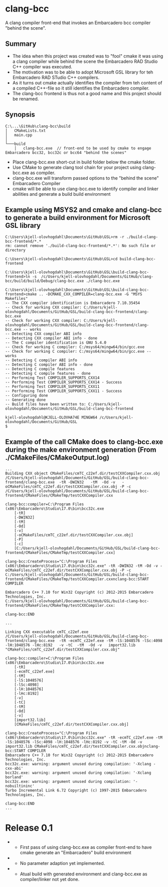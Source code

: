 ﻿# clang-bcc
A clang compiler front-end that invokes an Embarcadero bcc compiler "behind the scene".

## Summary

* The idea when this project was created was to "fool" cmake it was using a clang compiler while behind the scene the Embarcadero RAD Studio C++ compiler was executed.
* The motivation was to be able to adopt Microsoft GSL library for teh Embarcadero RAD STudio C++ compilers.
* As it turns out cmake actually identifies the compiler from teh content of a compiled C++-file so it still identifies the Embarcadero compiler.
* The clang-bcc frontend is thus not a good name and this project should be renamed.

## Synopsis


    C:\...\GitHub\clang-bcc\build
    │   CMakeLists.txt
    │   main.cpp
    │
    └───build
        │   clang-bcc.exe  // front-end to be used by cmake to engage Embarcadero bcc32, bcc32c or bcc64 "behind the scenes"


* Place clang-bcc.exe short-cut in build folder below the cmake folder.
* Use CMake to generate clang tool chain for your project using clang-bcc.exe as compiler.
* clang-bcc.exe will transform passed options to the "behind the scene" Embarcadero Compiler
* cmake will be able to use clang-bcc.exe to identify compiler and linker abilities and generate a build build environment

## Example using MSYS2 and cmake and clang-bcc to generate a build environment for Microsoft GSL library

	C:\Users\kjell-olovhogdahl\Documents\GitHub\GSL>rm -r ./build-clang-bcc-frontend/*.*
	rm: cannot remove './build-clang-bcc-frontend/*.*': No such file or directory

	C:\Users\kjell-olovhogdahl\Documents\GitHub\GSL>cd build-clang-bcc-frontend

	C:\Users\kjell-olovhogdahl\Documents\GitHub\GSL\build-clang-bcc-frontend>ln -s  /c/Users/kjell-olovhogdahl/Documents/GitHub/clang-bcc/build/build/Debug/clang-bcc.exe ./clang-bcc.exe

	C:\Users\kjell-olovhogdahl\Documents\GitHub\GSL\build-clang-bcc-frontend>cmake .. -DCMAKE_CXX_COMPILER=clang-bcc.exe -G "MSYS Makefiles"
	-- The CXX compiler identification is Embarcadero 7.10.35454
	-- Check for working CXX compiler: C:/Users/kjell-olovhogdahl/Documents/GitHub/GSL/build-clang-bcc-frontend/clang-bcc.exe
	-- Check for working CXX compiler: C:/Users/kjell-olovhogdahl/Documents/GitHub/GSL/build-clang-bcc-frontend/clang-bcc.exe -- works
	-- Detecting CXX compiler ABI info
	-- Detecting CXX compiler ABI info - done
	-- The C compiler identification is GNU 5.4.0
	-- Check for working C compiler: C:/msys64/mingw64/bin/gcc.exe
	-- Check for working C compiler: C:/msys64/mingw64/bin/gcc.exe -- works
	-- Detecting C compiler ABI info
	-- Detecting C compiler ABI info - done
	-- Detecting C compile features
	-- Detecting C compile features - done
	-- Performing Test COMPILER_SUPPORTS_CXX14
	-- Performing Test COMPILER_SUPPORTS_CXX14 - Success
	-- Performing Test COMPILER_SUPPORTS_CXX11
	-- Performing Test COMPILER_SUPPORTS_CXX11 - Success
	-- Configuring done
	-- Generating done
	-- Build files have been written to: C:/Users/kjell-olovhogdahl/Documents/GitHub/GSL/build-clang-bcc-frontend

	kjell-olovhogdahl@KJELL-OLOVHA74E MINGW64 /c/Users/kjell-olovhogdahl/Documents/GitHub/GSL
	$

## Example of the call CMake does to clang-bcc.exe during the make environment generation (From ./CMakeFiles/CMakeOutput.log)

	...
	Building CXX object CMakeFiles/cmTC_c22ef.dir/testCXXCompiler.cxx.obj
	/C/Users/kjell-olovhogdahl/Documents/GitHub/GSL/build-clang-bcc-frontend/clang-bcc.exe  -tR -DWIN32   -tM  -Od -v   -oCMakeFiles/cmTC_c22ef.dir/testCXXCompiler.cxx.obj -P -c /C/Users/kjell-olovhogdahl/Documents/GitHub/GSL/build-clang-bcc-frontend/CMakeFiles/CMakeTmp/testCXXCompiler.cxx

	clang-bcc:compiler=C:\Program Files (x86)\Embarcadero\Studio\17.0\bin\bcc32c.exe
		[-tR]
		[-DWIN32]
		[-tM]
		[-Od]
		[-v]
		[-oCMakeFiles/cmTC_c22ef.dir/testCXXCompiler.cxx.obj]
		[-P]
		[-c]
		[C:/Users/kjell-olovhogdahl/Documents/GitHub/GSL/build-clang-bcc-frontend/CMakeFiles/CMakeTmp/testCXXCompiler.cxx]

	clang-bcc:CreateProcess="C:\Program Files (x86)\Embarcadero\Studio\17.0\bin\bcc32c.exe" -tR -DWIN32 -tM -Od -v -oCMakeFiles/cmTC_c22ef.dir/testCXXCompiler.cxx.obj -P -c C:/Users/kjell-olovhogdahl/Documents/GitHub/GSL/build-clang-bcc-frontend/CMakeFiles/CMakeTmp/testCXXCompiler.cxxnclang-bcc:START COMPILER

	Embarcadero C++ 7.10 for Win32 Copyright (c) 2012-2015 Embarcadero Technologies, Inc.
	C:/Users/kjell-olovhogdahl/Documents/GitHub/GSL/build-clang-bcc-frontend/CMakeFiles/CMakeTmp/testCXXCompiler.cxx:

	clang-bcc:END

	...

	Linking CXX executable cmTC_c22ef.exe
	/C/Users/kjell-olovhogdahl/Documents/GitHub/GSL/build-clang-bcc-frontend/clang-bcc.exe  -tR -ecmTC_c22ef.exe -tM -lS:1048576 -lSc:4098 -lH:1048576 -lHc:8192   -v -tC  -tM  -Od -v   import32.lib  "CMakeFiles/cmTC_c22ef.dir/testCXXCompiler.cxx.obj"

	clang-bcc:compiler=C:\Program Files (x86)\Embarcadero\Studio\17.0\bin\bcc32c.exe
		[-tR]
		[-ecmTC_c22ef.exe]
		[-tM]
		[-lS:1048576]
		[-lSc:4098]
		[-lH:1048576]
		[-lHc:8192]
		[-v]
		[-tC]
		[-tM]
		[-Od]
		[-v]
		[import32.lib]
		[CMakeFiles/cmTC_c22ef.dir/testCXXCompiler.cxx.obj]

	clang-bcc:CreateProcess="C:\Program Files (x86)\Embarcadero\Studio\17.0\bin\bcc32c.exe" -tR -ecmTC_c22ef.exe -tM -lS:1048576 -lSc:4098 -lH:1048576 -lHc:8192 -v -tC -tM -Od -v import32.lib CMakeFiles/cmTC_c22ef.dir/testCXXCompiler.cxx.objnclang-bcc:START COMPILER
	Embarcadero C++ 7.10 for Win32 Copyright (c) 2012-2015 Embarcadero Technologies, Inc.
	bcc32c.exe: warning: argument unused during compilation: '-Xclang -cxx-abi'
	bcc32c.exe: warning: argument unused during compilation: '-Xclang borland'
	bcc32c.exe: warning: argument unused during compilation: '-nobuiltininc'
	Turbo Incremental Link 6.72 Copyright (c) 1997-2015 Embarcadero Technologies, Inc.

	clang-bcc:END
	...

# Release 0.1

* + First pass of using clang-bcc.exe as compiler front-end to have cmake generate an "Embarcadero" build environment
* - No parameter adaption yet implemented.
* - Atual build with generated environment and clang-bcc.exe as compiler/linker not yet done.
